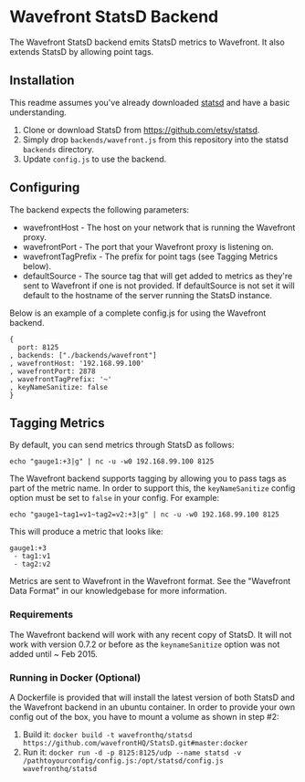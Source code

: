 

# Wavefront StatsD Backend

The Wavefront StatsD backend emits StatsD metrics to Wavefront. It also extends StatsD by allowing point tags.

## Installation
This readme assumes you've already downloaded [statsd](https://github.com/etsy/statsd) and have a basic understanding. 

1. Clone or download StatsD from https://github.com/etsy/statsd.
2. Simply drop `backends/wavefront.js` from this repository into the statsd `backends` directory.
3. Update `config.js` to use the backend.

## Configuring

The backend expects the following parameters:
- wavefrontHost - The host on your network that is running the Wavefront proxy.
- wavefrontPort - The port that your Wavefront proxy is listening on.
- wavefrontTagPrefix - The prefix for point tags (see Tagging Metrics below).
- defaultSource - The source tag that will get added to metrics as they're sent to Wavefront if one is not provided. If defaultSource is not set it will default to the hostname of the server running the StatsD instance.

Below is an example of a complete config.js for using the Wavefront backend.
```
{ 
  port: 8125
, backends: ["./backends/wavefront"]
, wavefrontHost: '192.168.99.100'
, wavefrontPort: 2878
, wavefrontTagPrefix: '~'
, keyNameSanitize: false
}
```


## Tagging Metrics

By default, you can send metrics through StatsD as follows:

```
echo "gauge1:+3|g" | nc -u -w0 192.168.99.100 8125
```

The Wavefront backend supports tagging by allowing you to pass tags as part of the metric name. In order to support this, the `keyNameSanitize` config option must be set to `false` in your config. For example:

```
echo "gauge1~tag1=v1~tag2=v2:+3|g" | nc -u -w0 192.168.99.100 8125
```
This will produce a metric that looks like:
```
gauge1:+3
 - tag1:v1
 - tag2:v2
```

Metrics are sent to Wavefront in the Wavefront format. See the "Wavefront Data Format" in our knowledgebase for more information.

### Requirements

The Wavefront backend will work with any recent copy of StatsD. It will not work with version 0.7.2 or before as the `keynameSanitize` option was not added until ~ Feb 2015.

### Running in Docker (Optional)
A Dockerfile is provided that will install the latest version of both StatsD and the Wavefront backend in an ubuntu container. In order to provide your own config out of the box, you have to mount a volume as shown in step #2:

1. Build it: `docker build -t wavefronthq/statsd https://github.com/wavefrontHQ/StatsD.git#master:docker`
2. Run it: `docker run -d -p 8125:8125/udp --name statsd -v /pathtoyourconfig/config.js:/opt/statsd/config.js wavefronthq/statsd`



